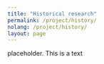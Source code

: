 ```yaml
---
title: "Historical research"
permalink: /project/history/
nolang: /project/history/
layout: page
---
```


placeholder. This is a text
